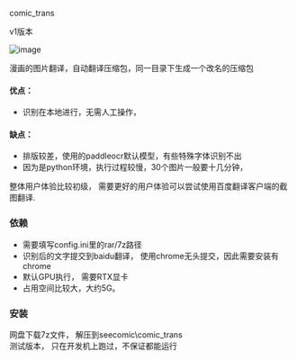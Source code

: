 comic_trans


v1版本

![image](,,/pics/test2_seecomic.jpg)<br>

漫画的图片翻译，自动翻译压缩包，同一目录下生成一个改名的压缩包
#### 优点：
- 识别在本地进行，无需人工操作，
#### 缺点：
- 排版较差，使用的paddleocr默认模型，有些特殊字体识别不出
- 因为是python环境，执行过程较慢，30个图片一般要十几分钟，

整体用户体验比较初级， 需要更好的用户体验可以尝试使用百度翻译客户端的截图翻译.

### 依赖
 - 需要填写config.ini里的rar/7z路径<br>
 - 识别后的文字提交到baidu翻译， 使用chrome无头提交，因此需要安装有chrome
 - 默认GPU执行， 需要RTX显卡
 - 占用空间比较大，大约5G。

### 安装
网盘下载7z文件， 解压到seecomic\comic_trans<br>
测试版本， 只在开发机上跑过，不保证都能运行



